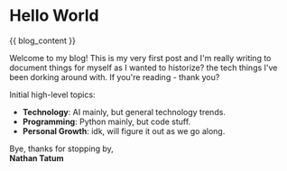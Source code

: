 # Hello World

{{ blog_content }}

Welcome to my blog! This is my very first post and I'm really writing to document things for myself as I wanted to historize? the tech things I've been dorking around with.  If you're reading - thank you?

Initial high-level topics:
- **Technology**: AI mainly, but general technology trends.
- **Programming**: Python mainly, but code stuff.
- **Personal Growth**: idk, will figure it out as we go along.

Bye, thanks for stopping by,  
**Nathan Tatum**